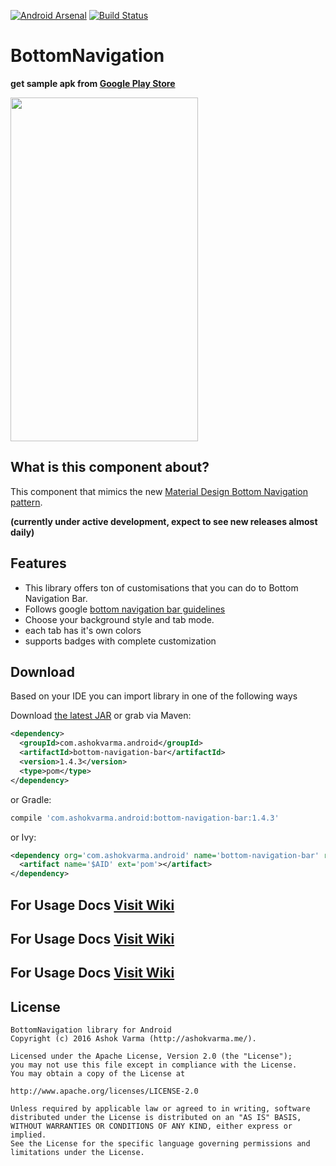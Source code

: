 [![Android Arsenal](https://img.shields.io/badge/Android%20Arsenal-BottomNavigation-green.svg?style=true)](https://android-arsenal.com/details/1/3612)
[![Build Status](https://travis-ci.org/Ashok-Varma/BottomNavigation.svg?branch=master)](https://travis-ci.org/Ashok-Varma/BottomNavigation)

# BottomNavigation

**get sample apk from [Google Play Store][googlePlayStoreLink]**

<img src="https://raw.githubusercontent.com/Ashok-Varma/BottomNavigation/master/all.gif" width="300" height="550" />

## What is this component about?

This component that mimics the new [Material Design Bottom Navigation pattern][googlePage].

**(currently under active development, expect to see new releases almost daily)**

## Features

* This library offers ton of customisations that you can do to Bottom Navigation Bar.
* Follows google [bottom navigation bar guidelines][googlePage]
* Choose your background style and tab mode.
* each tab has it's own colors
* supports badges with complete customization

## Download

Based on your IDE you can import library in one of the following ways

Download [the latest JAR][mavenAarDownload] or grab via Maven:

```xml
<dependency>
  <groupId>com.ashokvarma.android</groupId>
  <artifactId>bottom-navigation-bar</artifactId>
  <version>1.4.3</version>
  <type>pom</type>
</dependency>
```
or Gradle:
```groovy
compile 'com.ashokvarma.android:bottom-navigation-bar:1.4.3'
```
or Ivy:
```xml
<dependency org='com.ashokvarma.android' name='bottom-navigation-bar' rev='1.4.3'>
  <artifact name='$AID' ext='pom'></artifact>
</dependency>
```


## For Usage Docs [Visit Wiki][wikiLink]
## For Usage Docs [Visit Wiki][wikiLink]
## For Usage Docs [Visit Wiki][wikiLink]


## License

```
BottomNavigation library for Android
Copyright (c) 2016 Ashok Varma (http://ashokvarma.me/).

Licensed under the Apache License, Version 2.0 (the "License");
you may not use this file except in compliance with the License.
You may obtain a copy of the License at

http://www.apache.org/licenses/LICENSE-2.0

Unless required by applicable law or agreed to in writing, software
distributed under the License is distributed on an "AS IS" BASIS,
WITHOUT WARRANTIES OR CONDITIONS OF ANY KIND, either express or implied.
See the License for the specific language governing permissions and
limitations under the License.
```
 [wikiLink]: https://github.com/Ashok-Varma/BottomNavigation/wiki/Usage
 [googlePlayStoreLink]: https://play.google.com/store/apps/details?id=com.ashokvarma.bottomnavigation.sample
 [googlePage]: https://www.google.com/design/spec/components/bottom-navigation.html
 [mavenAarDownload]:  https://repo1.maven.org/maven2/com/ashokvarma/android/bottom-navigation-bar/1.4.3/bottom-navigation-bar-1.4.3.aar
 [mavenLatestJarDownload]: https://search.maven.org/remote_content?g=com.ashokvarma.android&a=bottom-navigation-bar&v=LATEST
